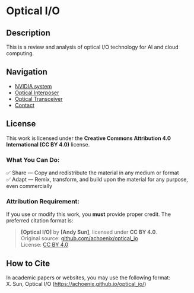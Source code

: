 # Optical I/O

## Description
This is a review and analysis of optical I/O technology for AI and cloud computing. 


## Navigation

- [NVIDIA system](nvdia_system.md)
- [Optical Interposer](optical_interposer.md)
- [Optical Transceiver](transceiver.md)
- [Contact](contact.md)


## License  
This work is licensed under the **Creative Commons Attribution 4.0 International (CC BY 4.0)** license.  

### What You Can Do:
✅ Share — Copy and redistribute the material in any medium or format  
✅ Adapt — Remix, transform, and build upon the material for any purpose, even commercially  

### Attribution Requirement:  
If you use or modify this work, you **must** provide proper credit. The preferred citation format is:  

> **[Optical I/O]** by **[Andy Sun]**, licensed under **CC BY 4.0**.  
> Original source: [github.com/achoenix/optical_io](https://github.com/achoenix/optical_io/)  
> License: [CC BY 4.0](https://creativecommons.org/licenses/by/4.0/)  

## How to Cite  
In academic papers or websites, you may use the following format:  
X. Sun, Optical I/O (https://achoenix.github.io/optical_io/)
